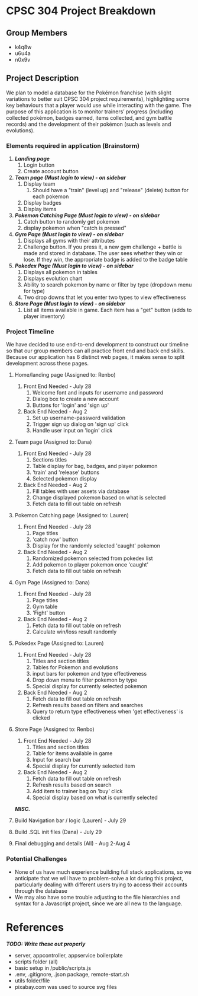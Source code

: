 # CPSC 304 Project Breakdown #

## Group Members ##
* k4q8w
* u6u4a
* n0x9v

## Project Description ##
We plan to model a database for the Pokémon franchise (with slight variations 
to better suit CPSC 304 project requirements), highlighting some key behaviours 
that a player would use while interacting with the game. The purpose of this application 
is to monitor trainers’ progress (including collected pokémon, badges earned, items collected, 
and gym battle records) and the development of their pokémon (such as levels and evolutions).



### Elements required in application (Brainstorm) ###

1. ***Landing page*** 
   1. Login button
   2. Create account button
2. ***Team page (Must login to view) - on sidebar***
   1. Display team
      1. Should have a "train" (level up) and "release" (delete) button for each pokemon
   2. Display badges
   3. Display items
3. ***Pokemon Catching Page (Must login to view) - on sidebar***
   1. Catch button to randomly get pokemon 
   2. display pokemon when "catch is pressed"
4. ***Gym Page (Must login to view) - on sidebar***
   1. Displays all gyms with their attributes
   2. Challenge button. If you press it, a new gym challenge + battle is made and stored in database. 
      The user sees whether they win or lose. If they win, the appropriate badge is added to the badge table
5. ***Pokedex Page (Must login to view) - on sidebar***
    1. Displays all pokemon in tables 
    2. Displays evolution chart
    3. Ability to search pokemon by name or filter by type (dropdown menu for type)
    4. Two drop downs that let you enter two types to view effectiveness
6. ***Store Page (Must login to view) - on sidebar***
   1. List all items available in game. Each item has a "get" button (adds to player inventory) 

### Project Timeline  ###

We have decided to use end-to-end development to construct our timeline so that our group members can all practice
front end and back end skills. Because our application has 6 distinct web pages, it makes sense to split development 
across these pages.

1. Home/landing page (Assigned to: Renbo)
    1. Front End Needed - July 28
       1. Welcome font and inputs for username and password
       2. Dialog box to create a new account
       3. Buttons for 'login' and 'sign up'
    2. Back End Needed - Aug 2
       1. Set up username-password validation 
       2. Trigger sign up dialog on 'sign up' click
       3. Handle user input on 'login' click

2. Team page (Assigned to: Dana)
    1. Front End Needed - July 28
       1. Sections titles
       2. Table display for bag, badges, and player pokemon
       3. 'train' and 'release' buttons
       4. Selected pokemon display
    2. Back End Needed - Aug 2
        1. Fill tables with user assets via database
        2. Change displayed pokemon based on what is selected
        3. Fetch data to fill out table on refresh 

3. Pokemon Catching page (Assigned to: Lauren)
    1. Front End Needed - July 28
        1. Page titles
        2. 'catch now' button
        3. Display for the randomly selected 'caught' pokemon 
    2. Back End Needed - Aug 2
        1. Randomized pokemon selected from pokedex list
        2. Add pokemon to player pokemon once 'caught'
        3. Fetch data to fill out table on refresh

4. Gym Page (Assigned to: Dana)
    1. Front End Needed - July 28
        1. Page titles 
        2. Gym table 
        3. 'Fight' button 
    2. Back End Needed - Aug 2
        1. Fetch data to fill out table on refresh
        2. Calculate win/loss result randomly

5. Pokedex Page (Assigned to: Lauren)
    1. Front End Needed - July 28
        1. Titles and section titles
        2. Tables for Pokemon and evolutions
        3. input bars for pokemon and type effectiveness
        4. Drop down menu to filter pokemon by type
        5. Special display for currently selected pokemon 
    2. Back End Needed - Aug 2
        1. Fetch data to fill out table on refresh
        2. Refresh results based on filters and searches
        3. Query to return type effectiveness when 'get effectiveness' is clicked

6. Store Page (Assigned to: Renbo)
    1. Front End Needed - July 28
        1. Titles and section titles
        2. Table for items available in game
        3. Input for search bar
        4. Special display for currently selected item 
    2. Back End Needed - Aug 2
        1. Fetch data to fill out table on refresh
        2. Refresh results based on search
        3. Add item to trainer bag on 'buy' click
        4. Special display based on what is currently selected 
  
    ***MISC.***
7. Build Navigation bar / logic (Lauren) - July 29
8. Build .SQL init files (Dana) - July 29
9. Final debugging and details (All) - Aug 2-Aug 4
        
### Potential Challenges ###
- None of us have much experience building full stack applications, so we 
anticipate that we will have to problem-solve a lot during this project, particularly dealing with
different users trying to access their accounts through the database
- We may also have some trouble adjusting to the file hierarchies and syntax for a Javascript project, since we
are all new to the language. 

# References #
***TODO: Write these out properly***

- server, appcontroller, appservice boilerplate
- scripts folder (all)
- basic setup in /public/scripts.js
- .env, .gitignore, .json package, remote-start.sh
- utils folder/file
- pixabay.com was used to source svg files



